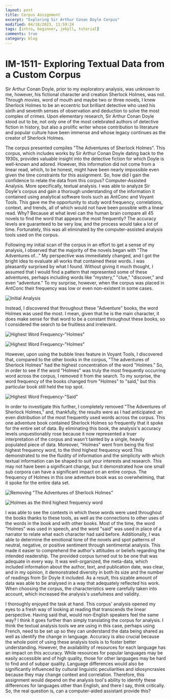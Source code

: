 ```yaml
---
layout: post
title: Corpus Assignment
excerpt: "Exploring Sir Arthur Conan Doyle Corpus"
modified: 04/18/2023, 11:59:24
tags: [intro, beginner, jekyll, tutorial]
comments: true
category: blog
---
```


# IM-1511- Exploring Textual Data from a Custom Corpus


Sir Arthur Conan Doyle, prior to my exploratory analysis, was unknown to me, however, his fictional character and creation Sherlock Holmes, was not. Through movies, word of mouth and maybe two or three novels, I knew Sherlock Holmes to be an eccentric but brilliant detective who used his sixth and seventh senses of observation and deduction to solve the most complex of crimes. Upon elementary research, Sir Arthur Conan Doyle stood out to be, not only one of the most celebrated authors of detective fiction in history, but also a prolific writer whose contribution to literature and popular culture have been immense and whose legacy continues as the creator of Sherlock Holmes. 

The corpus presented compiles "The Adventures of Sherlock Holmes".  This corpus, which includes works by Sir Arthur Conan Doyle dating back to the 1930s, provides valuable insight into the detective fiction for which Doyle is well-known and adored. However, this information did not come from a linear read, which, to be honest, might have been nearly impossible even given the time constraints for this assignment. So,  how did I gain the confidence to relate the data from this corpus? Computer-Assisted Analysis. More specifically, textual analysis.  I was able to analyze Sir Doyle's corpus and gain a thorough understanding of the information it contained using analytical software tools such as AntConc and Voyant Tools. This gave me the opportunity to study word frequency, correlations, context, and trends, all of which would not have been possible with a linear read. Why? Because at what level can the human brain compare all 45 novels to find the word that appears the most frequently? The accuracy levels are guaranteed to be very low, and the process would take a lot of time. Fortunately, this was all eliminated by the computer-assisted analysis tools used on the corpus.

Following my initial scan of the corpus in an effort to get a sense of my analysis, I observed that the majority of the novels began with "The Adventures of..." My perspective was immediately changed, and I got the bright idea to evaluate all works that contained these words. I was pleasantly surprised by what I found. Without giving it much thought, I assumed that I would find a pattern that represented some of these adventures, perhaps including words like "mystery," "clue," "discover," and even "adventure." To my surprise, however, when the corpus was placed in AntConc their frequency was low or even non-existent in some cases.

![Initial Analysis](/images/adventure.jpg "Word Frequency for 'adventure' across corpus")

Instead, I discovered that throughout these "Adventure" books, the word Holmes was used the most. I mean, given that he is the main character, it does make sense for that word to be a constant throughout these books, so I considered the search to be fruitless and irrelevant.

![Highest Word Frequency-"Holmes"](/images/holmeswadv.jpg "Holmes as Highest Word Frequency in Corpus")

![Highest Word Frequency-"Holmes"](/images/adventurewordcloud.jpg "Holmes as Highest Word Frequency in Corpus")

However, upon using the bubble lines feature in Voyant Tools, I discovered that, compared to the other books in the corpus, "The adventures of Sherlock Holmes" had the highest concentration of the word "Holmes." So, in order to see if the word "Holmes" was truly the most frequently occurring word across the corpus, I removed it from the search. To my surprise, the word frequency of the books changed from "Holmes" to "said," but this particular book still held the top spot.

![Highest Word Frequency-"Said"](/images/woholmes.jpg "Removing Holmes from Word Frequency")

In order to investigate this further, I completely removed "The Adventures of Sherlock Holmes," and, thankfully, the results were as I had anticipated: an even distribution of the most frequently used words across the corpus. This one adventure book contained Sherlock Holmes so frequently that it spoke for the entire set of data. By eliminating this book, the analysis's accuracy levels unquestionably rose because it now represented a truer interpretation of the corpus and wasn't tainted by a single, heavily populated piece of data. Moreover, "Holmes" went from being the first highest frequency word, to the third highest frequency word.This demonstrated to me the fluidity of information and the simplicity with which textual information can be shaped to suit your interests and research. This may not have been a significant change, but it demonstrated how one small sub corpora can have a significant impact on an entire corpus. The frequency of Holmes in this one adventure book was so overwhelming, that it spoke for the entire data set.


![Removing "The Adventures of Sherlock Holmes"](/images/afterrem.jpg "Even distribution of the data in the corpus")

![Holmes as the third highest frequency word](/images/newword.jpg "Holmes is now the third highest frequency")


I was able to see the contexts in which these words were used throughout the books thanks to these tools, as well as the connections to other uses of the words in the book and with other books. Most of the time, the word "Holmes" was used in speech, and the word "said" was used in place of a narrator to relate what each character had said before. Additionally, I was able to determine the emotional tone of the novels and spot patterns of neutral, negative, or positive sentiment through sentimental analysis. This made it easier to comprehend the author's attitudes or beliefs regarding the intended readership.
The provided corpus turned out to be one that was adequate in every way. It was well-organized, the meta-data, which included information about the author, text, and publication date, was clear, and in my opinion, it demonstrated diversity in both its size and the number of readings from Sir Doyle it included. As a result, this sizable amount of data was able to be analysed in a way that adequately reflected his work. When choosing the corpus, the characteristics were carefully taken into account, which increased the analysis's usefulness and validity.

I thoroughly enjoyed the task at hand. This corpus' analysis opened my eyes to a fresh way of looking at reading that transcends the linear perspective. Having said that, would non-English speakers feel the same way? I think it goes further than simply translating the corpus for analysis. I think the textual analysis tools we are using in this case, perhaps using French, need to be set up so they can understand the data being shared as well as identify the change in language. Accuracy is also crucial because the whole point of using these analysis tools is to foster better understanding. However, the availability of resources for each language has an impact on this accuracy. While resources for popular languages may be easily accessible and of high quality, those for other languages may be hard to find and of subpar quality. Language differences would also be significantly influenced by cultural linguistic peculiarities and idiosyncrasies because they may change context and correlation. Therefore, this assignment would depend on the analysis tool's ability to identify these differences for languages other than English, and there I say, think critically. So, the real question is, can a computer-aided assistant provide this?
